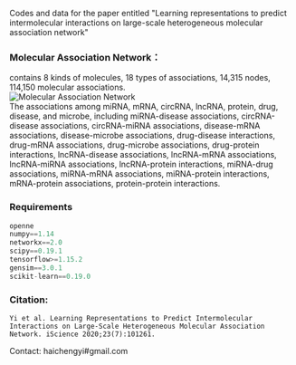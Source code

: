 Codes and data for the paper entitled "Learning representations to predict intermolecular interactions on large-scale heterogeneous molecular association network"
### Molecular Association Network：
contains 8 kinds of molecules, 18 types of associations, 14,315 nodes, 114,150 molecular associations.  
![Molecular Association Network](MAN.png)  
The associations among miRNA, mRNA, circRNA, lncRNA, protein, drug, disease, and microbe, including miRNA-disease associations, circRNA-disease associations, circRNA-miRNA associations, disease-mRNA associations, disease-microbe associations, drug-disease interactions, drug-mRNA associations, drug-microbe associations, drug-protein interactions, lncRNA-disease associations, lncRNA-mRNA associations, lncRNA-miRNA associations, lncRNA-protein interactions, miRNA-drug associations, miRNA-mRNA associations, miRNA-protein interactions, mRNA-protein associations, protein-protein interactions. 

### Requirements
```python
openne
numpy==1.14
networkx==2.0
scipy==0.19.1
tensorflow>=1.15.2
gensim==3.0.1
scikit-learn==0.19.0
```
### Citation:
```
Yi et al. Learning Representations to Predict Intermolecular Interactions on Large-Scale Heterogeneous Molecular Association Network. iScience 2020;23(7):101261.
```
Contact: haichengyi#gmail.com
